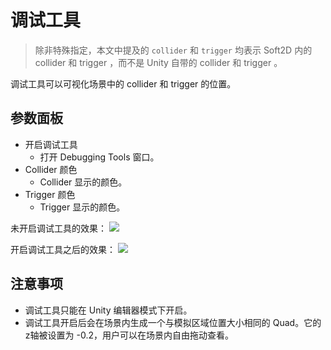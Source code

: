 # 调试工具
> 除非特殊指定，本文中提及的 `collider` 和 `trigger` 均表示 Soft2D 内的 collider 和 trigger ，而不是 Unity 自带的 collider 和 trigger 。

调试工具可以可视化场景中的 collider 和 trigger 的位置。


## 参数面板
- 开启调试工具
  - 打开 Debugging Tools 窗口。
- Collider 颜色
  - Collider 显示的颜色。
- Trigger 颜色
  - Trigger 显示的颜色。

未开启调试工具的效果：
![](../images/disable_debugging_tools.png)

开启调试工具之后的效果：
![](../images/enable_debugging_tools.png)

## 注意事项
- 调试工具只能在 Unity 编辑器模式下开启。
- 调试工具开启后会在场景内生成一个与模拟区域位置大小相同的 Quad。它的z轴被设置为 -0.2，用户可以在场景内自由拖动查看。